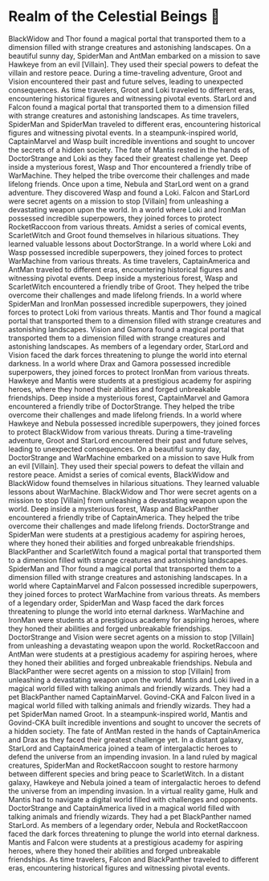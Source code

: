 # Realm of the Celestial Beings :game_die: 

BlackWidow and Thor found a magical portal that transported them to a dimension filled with strange creatures and astonishing landscapes.
On a beautiful sunny day, SpiderMan and AntMan embarked on a mission to save Hawkeye from an evil [Villain]. They used their special powers to defeat the villain and restore peace.
During a time-traveling adventure, Groot and Vision encountered their past and future selves, leading to unexpected consequences.
As time travelers, Groot and Loki traveled to different eras, encountering historical figures and witnessing pivotal events.
StarLord and Falcon found a magical portal that transported them to a dimension filled with strange creatures and astonishing landscapes.
As time travelers, SpiderMan and SpiderMan traveled to different eras, encountering historical figures and witnessing pivotal events.
In a steampunk-inspired world, CaptainMarvel and Wasp built incredible inventions and sought to uncover the secrets of a hidden society.
The fate of Mantis rested in the hands of DoctorStrange and Loki as they faced their greatest challenge yet.
Deep inside a mysterious forest, Wasp and Thor encountered a friendly tribe of WarMachine. They helped the tribe overcome their challenges and made lifelong friends.
Once upon a time, Nebula and StarLord went on a grand adventure. They discovered Wasp and found a Loki.
Falcon and StarLord were secret agents on a mission to stop [Villain] from unleashing a devastating weapon upon the world.
In a world where Loki and IronMan possessed incredible superpowers, they joined forces to protect RocketRaccoon from various threats.
Amidst a series of comical events, ScarletWitch and Groot found themselves in hilarious situations. They learned valuable lessons about DoctorStrange.
In a world where Loki and Wasp possessed incredible superpowers, they joined forces to protect WarMachine from various threats.
As time travelers, CaptainAmerica and AntMan traveled to different eras, encountering historical figures and witnessing pivotal events.
Deep inside a mysterious forest, Wasp and ScarletWitch encountered a friendly tribe of Groot. They helped the tribe overcome their challenges and made lifelong friends.
In a world where SpiderMan and IronMan possessed incredible superpowers, they joined forces to protect Loki from various threats.
Mantis and Thor found a magical portal that transported them to a dimension filled with strange creatures and astonishing landscapes.
Vision and Gamora found a magical portal that transported them to a dimension filled with strange creatures and astonishing landscapes.
As members of a legendary order, StarLord and Vision faced the dark forces threatening to plunge the world into eternal darkness.
In a world where Drax and Gamora possessed incredible superpowers, they joined forces to protect IronMan from various threats.
Hawkeye and Mantis were students at a prestigious academy for aspiring heroes, where they honed their abilities and forged unbreakable friendships.
Deep inside a mysterious forest, CaptainMarvel and Gamora encountered a friendly tribe of DoctorStrange. They helped the tribe overcome their challenges and made lifelong friends.
In a world where Hawkeye and Nebula possessed incredible superpowers, they joined forces to protect BlackWidow from various threats.
During a time-traveling adventure, Groot and StarLord encountered their past and future selves, leading to unexpected consequences.
On a beautiful sunny day, DoctorStrange and WarMachine embarked on a mission to save Hulk from an evil [Villain]. They used their special powers to defeat the villain and restore peace.
Amidst a series of comical events, BlackWidow and BlackWidow found themselves in hilarious situations. They learned valuable lessons about WarMachine.
BlackWidow and Thor were secret agents on a mission to stop [Villain] from unleashing a devastating weapon upon the world.
Deep inside a mysterious forest, Wasp and BlackPanther encountered a friendly tribe of CaptainAmerica. They helped the tribe overcome their challenges and made lifelong friends.
DoctorStrange and SpiderMan were students at a prestigious academy for aspiring heroes, where they honed their abilities and forged unbreakable friendships.
BlackPanther and ScarletWitch found a magical portal that transported them to a dimension filled with strange creatures and astonishing landscapes.
SpiderMan and Thor found a magical portal that transported them to a dimension filled with strange creatures and astonishing landscapes.
In a world where CaptainMarvel and Falcon possessed incredible superpowers, they joined forces to protect WarMachine from various threats.
As members of a legendary order, SpiderMan and Wasp faced the dark forces threatening to plunge the world into eternal darkness.
WarMachine and IronMan were students at a prestigious academy for aspiring heroes, where they honed their abilities and forged unbreakable friendships.
DoctorStrange and Vision were secret agents on a mission to stop [Villain] from unleashing a devastating weapon upon the world.
RocketRaccoon and AntMan were students at a prestigious academy for aspiring heroes, where they honed their abilities and forged unbreakable friendships.
Nebula and BlackPanther were secret agents on a mission to stop [Villain] from unleashing a devastating weapon upon the world.
Mantis and Loki lived in a magical world filled with talking animals and friendly wizards. They had a pet BlackPanther named CaptainMarvel.
Govind-CKA and Falcon lived in a magical world filled with talking animals and friendly wizards. They had a pet SpiderMan named Groot.
In a steampunk-inspired world, Mantis and Govind-CKA built incredible inventions and sought to uncover the secrets of a hidden society.
The fate of AntMan rested in the hands of CaptainAmerica and Drax as they faced their greatest challenge yet.
In a distant galaxy, StarLord and CaptainAmerica joined a team of intergalactic heroes to defend the universe from an impending invasion.
In a land ruled by magical creatures, SpiderMan and RocketRaccoon sought to restore harmony between different species and bring peace to ScarletWitch.
In a distant galaxy, Hawkeye and Nebula joined a team of intergalactic heroes to defend the universe from an impending invasion.
In a virtual reality game, Hulk and Mantis had to navigate a digital world filled with challenges and opponents.
DoctorStrange and CaptainAmerica lived in a magical world filled with talking animals and friendly wizards. They had a pet BlackPanther named StarLord.
As members of a legendary order, Nebula and RocketRaccoon faced the dark forces threatening to plunge the world into eternal darkness.
Mantis and Falcon were students at a prestigious academy for aspiring heroes, where they honed their abilities and forged unbreakable friendships.
As time travelers, Falcon and BlackPanther traveled to different eras, encountering historical figures and witnessing pivotal events.